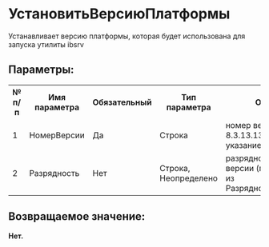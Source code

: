 ﻿
<h1>УстановитьВерсиюПлатформы</h1>
<p class="funcdesc">Устанавливает версию платформы, которая будет использована для запуска утилиты ibsrv<br /></p><h2>Параметры:</h2><table>
<tr>
  <th height="16" width="10%"><b>№ п/п</b></th>
  <th height="16" width="20%"><b>Имя параметра</b></th>
  <th height="16" width="10%"><b>Обязательный</b></th>
  <th height="16" width="20%"><b>Тип параметра</b></th>
  <th height="16" width="40%"><b>Описание</b></th>	
</tr><tr>
  <td >1</td>
  <td >НомерВерсии</td>
  <td >Да</td>
  <td >Строка</td>
  <td >номер версии в формате 8.3.13.1341 (допустимо указание 8.3, 8.3.13)</td>	
</tr><tr>
  <td >2</td>
  <td >Разрядность</td>
  <td >Нет</td>
  <td >Строка, Неопределено</td>
  <td >разрядность требуемой версии (перечисление из РазрядностьПлатформы)
</td>	
</tr></table><h2>Возвращаемое значение:</h2>
<b>Нет. </b><br />
